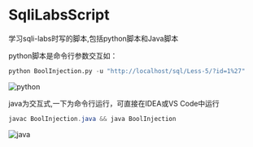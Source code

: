 # SqliLabsScript
学习sqli-labs时写的脚本,包括python脚本和Java脚本

python脚本是命令行参数交互如： 
```python
python BoolInjection.py -u "http://localhost/sql/Less-5/?id=1%27"
```

![python](https://gmlblog.oss-cn-hangzhou.aliyuncs.com/img/6%E6%9C%889%E6%97%A5.gif)

java为交互式,一下为命令行运行，可直接在IDEA或VS Code中运行

```java
javac BoolInjection.java && java BoolInjection  
```

![java](https://gmlblog.oss-cn-hangzhou.aliyuncs.com/img/iShot_2023-06-09_20.50.53.gif)